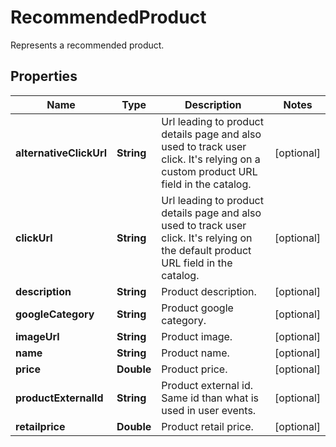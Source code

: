 

# RecommendedProduct

Represents a recommended product.

## Properties

| Name | Type | Description | Notes |
|------------ | ------------- | ------------- | -------------|
|**alternativeClickUrl** | **String** | Url leading to product details page and also used to track user click. It&#39;s relying on a custom product URL field in the catalog. |  [optional] |
|**clickUrl** | **String** | Url leading to product details page and also used to track user click. It&#39;s relying on the default product URL field in the catalog. |  [optional] |
|**description** | **String** | Product description. |  [optional] |
|**googleCategory** | **String** | Product google category. |  [optional] |
|**imageUrl** | **String** | Product image. |  [optional] |
|**name** | **String** | Product name. |  [optional] |
|**price** | **Double** | Product price. |  [optional] |
|**productExternalId** | **String** | Product external id. Same id than what is used in user events. |  [optional] |
|**retailprice** | **Double** | Product retail price. |  [optional] |



